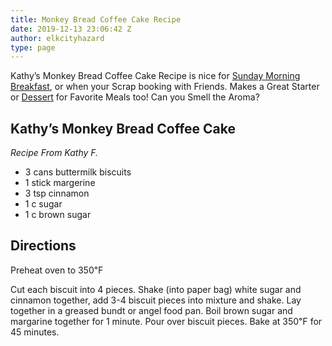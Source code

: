```yaml
---
title: Monkey Bread Coffee Cake Recipe
date: 2019-12-13 23:06:42 Z
author: elkcityhazard
type: page
---
```


Kathy&#8217;s Monkey Bread Coffee Cake Recipe is nice for [Sunday Morning Breakfast][1], or when your Scrap booking with Friends. Makes a Great Starter or <a href="/wordpress/dessert-recipes/" rel="noopener noreferrer" target="_blank">Dessert</a> for Favorite Meals too! Can you Smell the Aroma?

## Kathy&#8217;s Monkey Bread Coffee Cake

_Recipe From Kathy F._

  * 3 cans buttermilk biscuits
  * 1 stick margerine
  * 3 tsp cinnamon
  * 1 c sugar
  * 1 c brown sugar

## Directions

Preheat oven to 350&#8457;

Cut each biscuit into 4 pieces. Shake (into paper bag) white sugar and cinnamon together, add 3-4 biscuit pieces into mixture and shake. Lay together in a greased bundt or angel food pan. Boil brown sugar and margarine together for 1 minute. Pour over biscuit pieces. Bake at 350&#8457; for 45 minutes.

 [1]: /wordpress/easy-breakfast-recipes/
